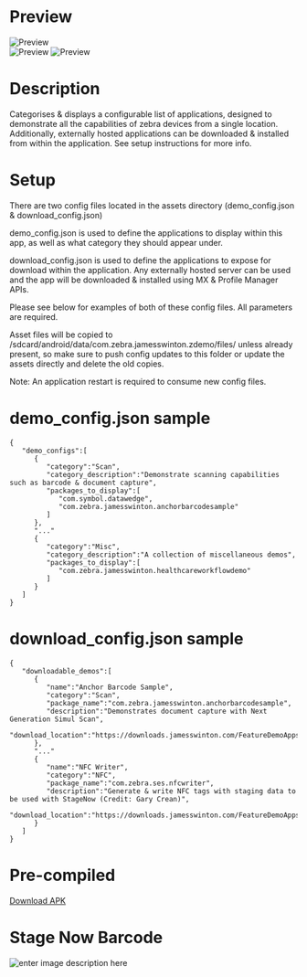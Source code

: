 
  
# Preview  
  
![Preview](https://downloads.jamesswinton.com/apks/Demos/zDemo/zdemo-1.png)  
![Preview](https://downloads.jamesswinton.com/apks/Demos/zDemo/zdemo-2.png)
![Preview](https://downloads.jamesswinton.com/apks/Demos/zDemo/zdemo-3.png?)

# Description  
Categorises & displays a configurable list of applications, designed to demonstrate all the capabilities of zebra devices from a single location. Additionally, externally hosted applications can be downloaded & installed from within the application. See setup instructions for more info.  
  
# Setup  
There are two config files located in the assets directory (demo_config.json & download_config.json)  
  
demo_config.json is used to define the applications to display within this app, as well as what category they should appear under.  
  
download_config.json is used to define the applications to expose for download within the application. Any externally hosted server can be used and the app will be downloaded & installed using MX & Profile Manager APIs.  
  
Please see below for examples of both of these config files. All parameters are required.  
  
Asset files will be copied to /sdcard/android/data/com.zebra.jamesswinton.zdemo/files/ unless already present, so make sure to push config updates to this folder or update the assets directly and delete the old copies.  
  
Note: An application restart is required to consume new config files.  

# demo_config.json sample  
  
```  
{
   "demo_configs":[
      {
         "category":"Scan",
         "category_description":"Demonstrate scanning capabilities such as barcode & document capture",
         "packages_to_display":[
            "com.symbol.datawedge",
            "com.zebra.jamesswinton.anchorbarcodesample"
         ]
      },
      "..."
      {
         "category":"Misc",
         "category_description":"A collection of miscellaneous demos",
         "packages_to_display":[
            "com.zebra.jamesswinton.healthcareworkflowdemo"
         ]
      }
   ]
}
```  
  
# download_config.json sample  
  
```  
{
   "downloadable_demos":[
      {
         "name":"Anchor Barcode Sample",
         "category":"Scan",
         "package_name":"com.zebra.jamesswinton.anchorbarcodesample",
         "description":"Demonstrates document capture with Next Generation Simul Scan",
         "download_location":"https://downloads.jamesswinton.com/FeatureDemoApps/ng_simulscan_doc_capture.apk"
      },
      "..."
      {
         "name":"NFC Writer",
         "category":"NFC",
         "package_name":"com.zebra.ses.nfcwriter",
         "description":"Generate & write NFC tags with staging data to be used with StageNow (Credit: Gary Crean)",
         "download_location":"https://downloads.jamesswinton.com/FeatureDemoApps/nfc_writer.apk"
      }
   ]
}
```  
  
# Pre-compiled  
[Download APK](https://downloads.jamesswinton.com/apks/Demos/zDemo/zDemo.apk)  
  
# Stage Now Barcode  
![enter image description here](https://downloads.jamesswinton.com/apks/Demos/zDemo/sn_barcode.PNG)
